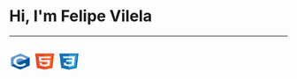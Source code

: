 <div>
  <h1>Hi, I'm Felipe Vilela</h1>
</div>

<hr>

<div><br>
  <img align="center" alt="Felipe" height="30" width="40" src="https://raw.githubusercontent.com/devicons/devicon/master/icons/c/c-original.svg">
  <img align="center" alt="Felipe" height="30" width="40" src="https://raw.githubusercontent.com/devicons/devicon/master/icons/html5/html5-original.svg">
  <img align="center" alt="Felipe" height="30" width="40" src="https://raw.githubusercontent.com/devicons/devicon/master/icons/css3/css3-original.svg">

</div>
